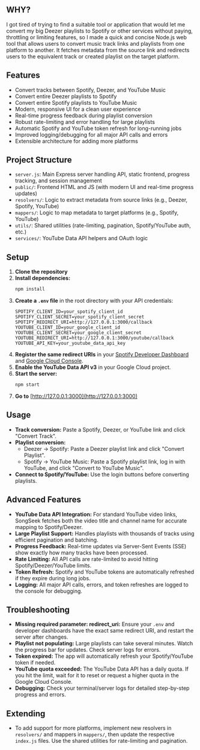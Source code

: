 ## WHY? 

I got tired of trying to find a suitable tool or application that would let me convert my big Deezer playlists to Spotify or other services without paying, throttling or limiting features, so I made a quick and concise Node.js web tool that allows users to convert music track links and playlists from one platform to another. It fetches metadata from the source link and redirects users to the equivalent track or created playlist on the target platform.

## Features
- Convert tracks between Spotify, Deezer, and YouTube Music 
- Convert entire Deezer playlists to Spotify
- Convert entire Spotify playlists to YouTube Music
- Modern, responsive UI for a clean user experience
- Real-time progress feedback during playlist conversion
- Robust rate-limiting and error handling for large playlists
- Automatic Spotify and YouTube token refresh for long-running jobs
- Improved logging/debugging for all major API calls and errors
- Extensible architecture for adding more platforms

## Project Structure
- `server.js`: Main Express server handling API, static frontend, progress tracking, and session management
- `public/`: Frontend HTML and JS (with modern UI and real-time progress updates)
- `resolvers/`: Logic to extract metadata from source links (e.g., Deezer, Spotify, YouTube)
- `mappers/`: Logic to map metadata to target platforms (e.g., Spotify, YouTube)
- `utils/`: Shared utilities (rate-limiting, pagination, Spotify/YouTube auth, etc.)
- `services/`: YouTube Data API helpers and OAuth logic

## Setup
1. **Clone the repository**
2. **Install dependencies:**
   ```bash
   npm install
   ```
3. **Create a `.env` file** in the root directory with your API credentials:
   ```env
   SPOTIFY_CLIENT_ID=your_spotify_client_id
   SPOTIFY_CLIENT_SECRET=your_spotify_client_secret
   SPOTIFY_REDIRECT_URI=http://127.0.0.1:3000/callback
   YOUTUBE_CLIENT_ID=your_google_client_id
   YOUTUBE_CLIENT_SECRET=your_google_client_secret
   YOUTUBE_REDIRECT_URI=http://127.0.0.1:3000/youtube/callback
   YOUTUBE_API_KEY=your_youtube_data_api_key
   ```
4. **Register the same redirect URIs** in your [Spotify Developer Dashboard](https://developer.spotify.com/dashboard/applications) and [Google Cloud Console](https://console.cloud.google.com/apis/credentials).
5. **Enable the YouTube Data API v3** in your Google Cloud project.
6. **Start the server:**
   ```bash
   npm start
   ```
7. **Go to** [http://127.0.0.1:3000](http://127.0.0.1:3000)

## Usage
- **Track conversion:** Paste a Spotify, Deezer, or YouTube link and click "Convert Track".
- **Playlist conversion:**
  - Deezer → Spotify: Paste a Deezer playlist link and click "Convert Playlist".
  - Spotify → YouTube Music: Paste a Spotify playlist link, log in with YouTube, and click "Convert to YouTube Music".
- **Connect to Spotify/YouTube:** Use the login buttons before converting playlists.

## Advanced Features
- **YouTube Data API Integration:** For standard YouTube video links, SongSeek fetches both the video title and channel name for accurate mapping to Spotify/Deezer.
- **Large Playlist Support:** Handles playlists with thousands of tracks using efficient pagination and batching.
- **Progress Feedback:** Real-time updates via Server-Sent Events (SSE) show exactly how many tracks have been processed.
- **Rate Limiting:** All API calls are rate-limited to avoid hitting Spotify/Deezer/YouTube limits.
- **Token Refresh:** Spotify and YouTube tokens are automatically refreshed if they expire during long jobs.
- **Logging:** All major API calls, errors, and token refreshes are logged to the console for debugging.

## Troubleshooting
- **Missing required parameter: redirect_uri:** Ensure your `.env` and developer dashboards have the exact same redirect URI, and restart the server after changes.
- **Playlist not populating:** Large playlists can take several minutes. Watch the progress bar for updates. Check server logs for errors.
- **Token expired:** The app will automatically refresh your Spotify/YouTube token if needed.
- **YouTube quota exceeded:** The YouTube Data API has a daily quota. If you hit the limit, wait for it to reset or request a higher quota in the Google Cloud Console.
- **Debugging:** Check your terminal/server logs for detailed step-by-step progress and errors.

## Extending
- To add support for more platforms, implement new resolvers in `resolvers/` and mappers in `mappers/`, then update the respective `index.js` files. Use the shared utilities for rate-limiting and pagination.